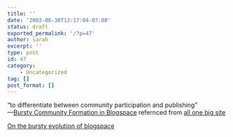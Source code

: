 ```yaml
---
title: ''
date: '2003-08-30T13:17:04-07:00'
status: draft
exported_permalink: '/?p=47'
author: sarah
excerpt: ''
type: post
id: 47
category:
    - Uncategorized
tag: []
post_format: []
---
```

“to differentiate between community participation and publishing”  
—[Bursty Community Formation in Blogspace](http://www.corante.com/many/20030501.shtml#36029) refernced from [all one big site](http://www.corante.com/many/20030801.shtml#50435)

[On the bursty evolution of blogspace ](http://portal.acm.org/citation.cfm?doid=775152.775233&CFID=11924674&CFTOKEN=32020632#)